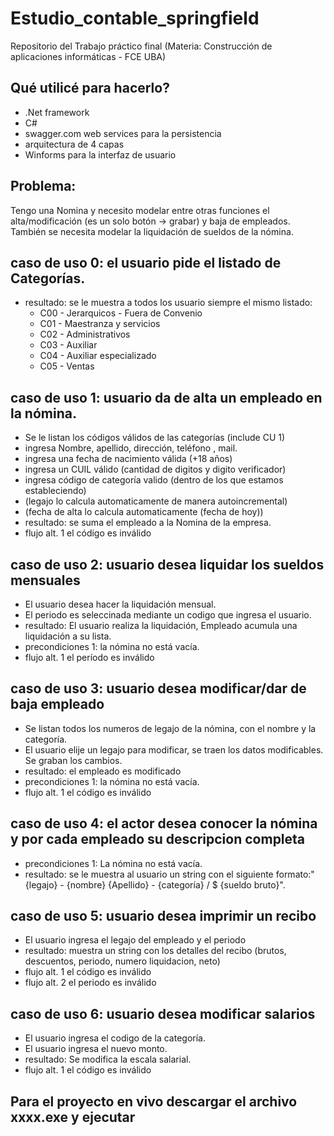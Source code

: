 # Estudio_contable_springfield
Repositorio del Trabajo práctico final (Materia: Construcción de aplicaciones informáticas - FCE UBA) 

## Qué utilicé para hacerlo?
+ .Net framework
+ C#
+ swagger.com web services para la persistencia
+ arquitectura de 4 capas
+ Winforms para la interfaz de usuario

## Problema:
Tengo una Nomina y necesito modelar entre otras funciones el alta/modificación (es un solo botón -> grabar) y baja de empleados. También se necesita modelar 
la liquidación de sueldos de la nómina.

## caso de uso 0: el usuario pide el listado de Categorías.
  - resultado: se le muestra a todos los usuario siempre el mismo listado:
    + C00 - Jerarquicos - Fuera de Convenio
    + C01 - Maestranza y servicios
    + C02 - Administrativos
    + C03 - Auxiliar
    + C04 - Auxiliar especializado
    + C05 - Ventas
 
## caso de uso 1: usuario da de alta un empleado en la nómina.
  - Se le listan los códigos válidos de las categorías (include CU 1)
  - ingresa Nombre, apellido, dirección, teléfono , mail.
  - ingresa una fecha de nacimiento válida (+18 años)
  - ingresa un CUIL válido (cantidad de digitos y digito verificador)
  - ingresa código de categoría valido (dentro de los que estamos estableciendo)
  - (legajo lo calcula automaticamente de manera autoincremental)
  - (fecha de alta lo calcula automaticamente (fecha de hoy))
  - resultado: se suma el empleado a la Nomina de la empresa.
- flujo alt. 1 el código es inválido

##  caso de uso 2: usuario desea liquidar los sueldos mensuales
  - El usuario desea hacer la liquidación mensual.
  - El periodo es seleccinada mediante un codigo que ingresa el usuario. 
  - resultado: El usuario realiza la liquidación, Empleado acumula una liquidación a su lista.
- precondiciones 1: la nómina no está vacía.
- flujo alt. 1 el período es inválido

##  caso de uso 3: usuario desea modificar/dar de baja empleado
   - Se listan todos los numeros de legajo de la nómina, con el nombre y la categoría.
   - El usuario elije un legajo para modificar, se traen los datos modificables. Se graban los cambios.
   - resultado: el empleado es modificado
   - precondiciones 1: la nómina no está vacía.
   - flujo alt. 1 el código es inválido

##  caso de uso 4: el actor desea conocer la nómina y por cada empleado su descripcion completa
   - precondiciones 1: La nómina no está vacía.
   - resultado: se le muestra al usuario un string con el siguiente formato:"{legajo} - {nombre} {Apellido} - {categoría} / $ {sueldo bruto}".

##  caso de uso 5: usuario desea imprimir un recibo
   - El usuario ingresa el legajo del empleado y el periodo
   - resultado: muestra un string con los detalles del recibo (brutos, descuentos, periodo, numero liquidacion, neto)
   - flujo alt. 1 el código es inválido
   - flujo alt. 2 el periodo es inválido

##  caso de uso 6: usuario desea modificar salarios
   - El usuario ingresa el codigo de la categoría.
   - El usuario ingresa el nuevo monto.
   - resultado: Se modifica la escala salarial.
   - flujo alt. 1 el código es inválido
   
## Para el proyecto en vivo descargar el archivo xxxx.exe y ejecutar
